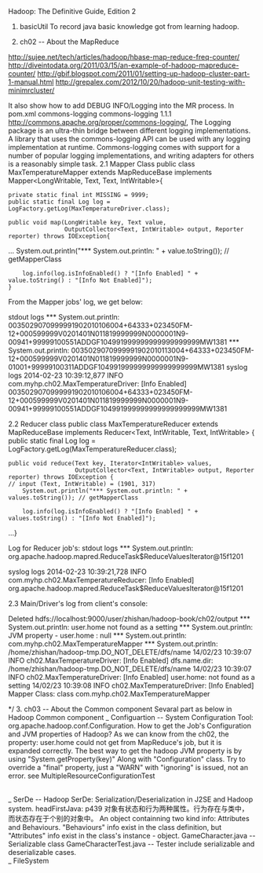 
Hadoop: The Definitive Guide, Edition 2

1. basicUtil
	To record java basic knowledge got from learning hadoop.
 
2. ch02 -- About the MapReduce

http://sujee.net/tech/articles/hadoop/hbase-map-reduce-freq-counter/
http://diveintodata.org/2011/03/15/an-example-of-hadoop-mapreduce-counter/
http://gbif.blogspot.com/2011/01/setting-up-hadoop-cluster-part-1-manual.html
http://grepalex.com/2012/10/20/hadoop-unit-testing-with-minimrcluster/

It also show how to add DEBUG INFO/Logging into the MR process. In pom.xml
        <dependency>
            <groupId>commons-logging</groupId>
            <artifactId>commons-logging</artifactId>
            <version>1.1.1</version>
        </dependency>
http://commons.apache.org/proper/commons-logging/, The Logging package is an ultra-thin bridge between different logging implementations. A library that uses the commons-logging API can be used with any logging implementation at runtime. Commons-logging comes with support for a number of popular logging implementations, and writing adapters for others is a reasonably simple task.
2.1 Mapper Class
public class MaxTemperatureMapper extends MapReduceBase
    implements Mapper<LongWritable, Text, Text, IntWritable>{

    private static final int MISSING = 9999;
    public static final Log log = LogFactory.getLog(MaxTemperatureDriver.class);

    public void map(LongWritable key, Text value,
                    OutputCollector<Text, IntWritable> output, Reporter reporter) throws IOException{ 
...
        System.out.println("*** System.out.println: " + value.toString()); // getMapperClass

        log.info(log.isInfoEnabled() ? "[Info Enabled] " + value.toString() : "[Info Not Enabled]");
	}

From the Mapper jobs' log, we get below:

stdout logs
*** System.out.println: 0035029070999991902010106004+64333+023450FM-12+000599999V0201401N011819999999N0000001N9-00941+99999100551ADDGF104991999999999999999999MW1381
*** System.out.println: 0035029070999991902010113004+64333+023450FM-12+000599999V0201401N011819999999N0000001N9-01001+99999100311ADDGF104991999999999999999999MW1381
syslog logs
2014-02-23 10:39:12,877 INFO com.myhp.ch02.MaxTemperatureDriver: [Info Enabled] 0035029070999991902010106004+64333+023450FM-12+000599999V0201401N011819999999N0000001N9-00941+99999100551ADDGF104991999999999999999999MW1381

2.2 Reducer class
public class MaxTemperatureReducer extends MapReduceBase
    implements Reducer<Text, IntWritable, Text, IntWritable>  {
    public static final Log log = LogFactory.getLog(MaxTemperatureReducer.class);

    public void reduce(Text key, Iterator<IntWritable> values,
                       OutputCollector<Text, IntWritable> output, Reporter reporter) throws IOException {
    // input (Text, IntWritable) = (1901, 317)
        System.out.println("*** System.out.println: " + values.toString()); // getMapperClass

        log.info(log.isInfoEnabled() ? "[Info Enabled] " + values.toString() : "[Info Not Enabled]");

...}

Log for Reducer job's:
stdout logs
*** System.out.println: org.apache.hadoop.mapred.ReduceTask$ReduceValuesIterator@15f1201

syslog logs
2014-02-23 10:39:21,728 INFO com.myhp.ch02.MaxTemperatureReducer: [Info Enabled] org.apache.hadoop.mapred.ReduceTask$ReduceValuesIterator@15f1201


2.3 Main/Driver's log from client's console:

Deleted hdfs://localhost:9000/user/zhishan/hadoop-book/ch02/output
*** System.out.println: user.home not found as a setting
*** System.out.println: JVM property - user.home : null
*** System.out.println: com.myhp.ch02.MaxTemperatureMapper
*** System.out.println: /home/zhishan/hadoop-tmp.DO_NOT_DELETE/dfs/name
14/02/23 10:39:07 INFO ch02.MaxTemperatureDriver: [Info Enabled] dfs.name.dir: /home/zhishan/hadoop-tmp.DO_NOT_DELETE/dfs/name
14/02/23 10:39:07 INFO ch02.MaxTemperatureDriver: [Info Enabled] user.home: not found as a setting
14/02/23 10:39:08 INFO ch02.MaxTemperatureDriver: [Info Enabled] Mapper Class: class com.myhp.ch02.MaxTemperatureMapper

*/
3. ch03 -- About the Common component
Sevaral part as below in Hadoop Common component
 \_ Configuartion -- System Configuration Tool: org.apache.hadoop.conf.Configuration.
	How to get the Job's Configuration and JVM properties of Hadoop? 
	As we can know from the ch02, the property: user.home could not get from MapReduce's job, but it is expanded correctly. The best way to get the hadoop JVM property is by using "System.getProperty(key)" Along with "Configuration" class.
	Try to override a "final" property, just a "WARN" with "ignoring" is issued, not an error. see MultipleResourceConfigurationTest

 \
 \_ SerDe -- Hadoop SerDe: Serialization/Deserialization in J2SE and Hadoop system.
	headFirstJava: p439
	对象有状态和行为两种属性。行为存在与类中， 而状态存在于个别的对象中。
    An object containning two kind info: Attributes and Behaviours. "Behaviours" info exist in the class definition, but "Attributes" info exist in the class's instance - object.
	GameCharacter.java -- Serializable class
	GameCharacterTest.java -- Tester include serializable and deserializable cases.
 \
 \_ FileSystem
